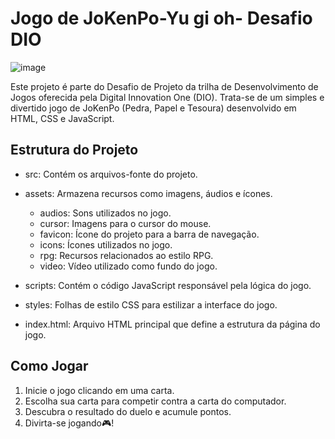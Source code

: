 # Jogo de JoKenPo-Yu gi oh- Desafio DIO

![image](https://github.com/klysmamsilva/js-game-yu-gi-oh/assets/87070813/56d7f52d-ab3d-4cc6-bdd8-00706a4dbeea)

Este projeto é parte do Desafio de Projeto da trilha de Desenvolvimento de Jogos oferecida pela Digital Innovation One (DIO). Trata-se de um simples e divertido jogo de JoKenPo (Pedra, Papel e Tesoura) desenvolvido em HTML, CSS e JavaScript.

## Estrutura do Projeto

* src: Contém os arquivos-fonte do projeto.

* assets: Armazena recursos como imagens, áudios e ícones.
   - audios: Sons utilizados no jogo.
   - cursor: Imagens para o cursor do mouse.
   - favicon: Ícone do projeto para a barra de navegação.
   - icons: Ícones utilizados no jogo.
   - rpg: Recursos relacionados ao estilo RPG.
   - video: Vídeo utilizado como fundo do jogo.

* scripts: Contém o código JavaScript responsável pela lógica do jogo.

* styles: Folhas de estilo CSS para estilizar a interface do jogo.

* index.html: Arquivo HTML principal que define a estrutura da página do jogo.

## Como Jogar

1. Inicie o jogo clicando em uma carta.
2. Escolha sua carta para competir contra a carta do computador.
3. Descubra o resultado do duelo e acumule pontos.
4. Divirta-se jogando🎮!
